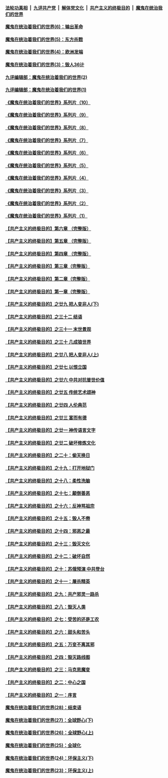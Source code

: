 

####  [法轮功真相](../../../../basic/blob/master/README.md?t=09191003) &nbsp;|&nbsp; [九评共产党](../../../../9ping.md/blob/master/README.md?t=09191003) &nbsp;|&nbsp; [解体党文化](../../../../jtdwh.md/blob/master/README.md?t=09191003)  &nbsp;|&nbsp; [共产主义的终极目的](../../../../gczydzjmd.md/blob/master/README.md?t=09191003) &nbsp;|&nbsp; [魔鬼在统治我们的世界](../../../../mgztzwmdsj.md/blob/master/README.md?t=09191003) 

#### [魔鬼在统治着我们的世界(6)：输出革命](../pages/nsc422/n10421536.md?t=09191003) 

#### [魔鬼在统治着我们的世界(5)：东方杀戮](../pages/nsc422/n10417707.md?t=09191003) 

#### [魔鬼在统治着我们的世界(4)：欧洲发端](../pages/nsc422/n10414890.md?t=09191003) 

#### [魔鬼在统治着我们的世界(3)：毁人36计](../pages/nsc422/n10411583.md?t=09191003) 

#### [九评编辑部：魔鬼在统治着我们的世界(2)](../pages/nsc422/n10410036.md?t=09191003) 

#### [九评编辑部：魔鬼在统治着我们的世界(1)](../pages/nsc422/n10406825.md?t=09191003) 

#### [《魔鬼在统治着我们的世界》系列片（10）](../pages/nsc422/n12292670.md?t=09191003) 

#### [《魔鬼在统治着我们的世界》系列片（9）](../pages/nsc422/n12290859.md?t=09191003) 

#### [《魔鬼在统治着我们的世界》系列片（8）](../pages/nsc422/n12287445.md?t=09191003) 

#### [《魔鬼在统治着我们的世界》系列片（7）](../pages/nsc422/n12283425.md?t=09191003) 

#### [《魔鬼在统治着我们的世界》系列片（6）](../pages/nsc422/n12282314.md?t=09191003) 

#### [《魔鬼在统治着我们的世界》系列片（5）](../pages/nsc422/n12281419.md?t=09191003) 

#### [《魔鬼在统治着我们的世界》系列片（4）](../pages/nsc422/n12274024.md?t=09191003) 

#### [《魔鬼在统治着我们的世界》系列片（3）](../pages/nsc422/n12271322.md?t=09191003) 

#### [《魔鬼在统治着我们的世界》系列片（2）](../pages/nsc422/n12269049.md?t=09191003) 

#### [《魔鬼在统治着我们的世界》系列片（1）](../pages/nsc422/n12267575.md?t=09191003) 

#### [【共产主义的终极目的】第六章 （完整版）](../pages/nsc422/n11428913.md?t=09191003) 

#### [【共产主义的终极目的】第五章 （完整版）](../pages/nsc422/n11428912.md?t=09191003) 

#### [【共产主义的终极目的】第四章 （完整版）](../pages/nsc422/n11428907.md?t=09191003) 

#### [【共产主义的终极目的】第三章（完整版）](../pages/nsc422/n11428848.md?t=09191003) 

#### [【共产主义的终极目的】第二章（完整版）](../pages/nsc422/n11428831.md?t=09191003) 

#### [【共产主义的终极目的】第一章（完整版）](../pages/nsc422/n11417651.md?t=09191003) 

#### [【共产主义的终极目的】之廿九 把人变非人(下)](../pages/nsc422/n11344140.md?t=09191003) 

#### [【共产主义的终极目的】之三十二 结语](../pages/nsc422/n11360535.md?t=09191003) 

#### [【共产主义的终极目的】之三十一 末世景观](../pages/nsc422/n11351129.md?t=09191003) 

#### [【共产主义的终极目的】之三十 几成狼世界](../pages/nsc422/n11348280.md?t=09191003) 

#### [【共产主义的终极目的】之廿八 把人变非人(上)](../pages/nsc422/n11340492.md?t=09191003) 

#### [【共产主义的终极目的】之廿七 以恨立国](../pages/nsc422/n11336944.md?t=09191003) 

#### [【共产主义的终极目的】之廿六 中共对抗普世价值](../pages/nsc422/n11324785.md?t=09191003) 

#### [【共产主义的终极目的】之廿五 传统艺术颂神](../pages/nsc422/n11296396.md?t=09191003) 

#### [【共产主义的终极目的】之廿四 人伦典范](../pages/nsc422/n11296397.md?t=09191003) 

#### [【共产主义的终极目的】之廿三 富而有德](../pages/nsc422/n11283598.md?t=09191003) 

#### [【共产主义的终极目的】之廿一 神传语言文字](../pages/nsc422/n11263265.md?t=09191003) 

#### [【共产主义的终极目的】之廿二 破坏修炼文化](../pages/nsc422/n11245728.md?t=09191003) 

#### [【共产主义的终极目的】之二十：偷天换日](../pages/nsc422/n11238846.md?t=09191003) 

#### [【共产主义的终极目的】之十九：打开地狱门](../pages/nsc422/n11206376.md?t=09191003) 

#### [【共产主义的终极目的】之十八：柔性洗脑](../pages/nsc422/n11199994.md?t=09191003) 

#### [【共产主义的终极目的】之十七：颠倒善恶](../pages/nsc422/n11179782.md?t=09191003) 

#### [【共产主义的终极目的】之十六：反神骂祖宗](../pages/nsc422/n11166798.md?t=09191003) 

#### [【共产主义的终极目的】之十五：毁人不倦](../pages/nsc422/n11166792.md?t=09191003) 

#### [【共产主义的终极目的】之十四：邪恶之最](../pages/nsc422/n11150249.md?t=09191003) 

#### [【共产主义的终极目的】之十三：毁灭文化](../pages/nsc422/n11135227.md?t=09191003) 

#### [【共产主义的终极目的】之十二：破坏自然](../pages/nsc422/n11135214.md?t=09191003) 

#### [【共产主义的终极目的】之十：苏俄预演 中共登台](../pages/nsc422/n11118424.md?t=09191003) 

#### [【共产主义的终极目的】之十一：屠杀精英](../pages/nsc422/n11118442.md?t=09191003) 

#### [【共产主义的终极目的】之九：共产邪灵一路杀](../pages/nsc422/n11114139.md?t=09191003) 

#### [【共产主义的终极目的】之八：毁灭人类](../pages/nsc422/n11108503.md?t=09191003) 

#### [【共产主义的终极目的】之七：受苦的还是工农](../pages/nsc422/n11101809.md?t=09191003) 

#### [【共产主义的终极目的】之六：甜头和苦头](../pages/nsc422/n11096971.md?t=09191003) 

#### [【共产主义的终极目的】之五：万变不离其邪](../pages/nsc422/n11091285.md?t=09191003) 

#### [【共产主义的终极目的】之四：毁灭路线图](../pages/nsc422/n11086284.md?t=09191003) 

#### [【共产主义的终极目的】之三：马克思魔变](../pages/nsc422/n11061941.md?t=09191003) 

#### [【共产主义的终极目的】之二：中心之国](../pages/nsc422/n11047728.md?t=09191003) 

#### [【共产主义的终极目的】之一：序言](../pages/nsc422/n11086077.md?t=09191003) 

#### [魔鬼在统治着我们的世界(28)：结束语](../pages/nsc422/n10936246.md?t=09191003) 

#### [魔鬼在统治着我们的世界(27)：全球野心(下)](../pages/nsc422/n10928319.md?t=09191003) 

#### [魔鬼在统治着我们的世界(26)：全球野心(上)](../pages/nsc422/n10900318.md?t=09191003) 

#### [魔鬼在统治着我们的世界(25)：全球化](../pages/nsc422/n10788205.md?t=09191003) 

#### [魔鬼在统治着我们的世界(24)：环保主义(下)](../pages/nsc422/n10695307.md?t=09191003) 

#### [魔鬼在统治着我们的世界(23)：环保主义(上)](../pages/nsc422/n10688613.md?t=09191003) 

